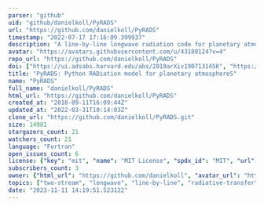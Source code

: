 ```yaml
---
parser: "github"
uid: "github/danielkoll/PyRADS"
url: "https://github.com/danielkoll/PyRADS"
timestamp: "2022-07-17 17:16:09.399937"
description: "A line-by-line longwave radiation code for planetary atmospheres."
avatar: "https://avatars.githubusercontent.com/u/43180124?v=4"
repo_url: "https://github.com/danielkoll/PyRADS"
doi: ["https://ui.adsabs.harvard.edu/abs/2019arXiv190713145K", "https://ui.adsabs.harvard.edu/abs/2018PNAS..11510293K", "https://ui.adsabs.harvard.edu/abs/2019ascl.soft08009K/abstract"]
title: "PyRADS: Python RADiation model for planetary atmosphereS"
name: "PyRADS"
full_name: "danielkoll/PyRADS"
html_url: "https://github.com/danielkoll/PyRADS"
created_at: "2018-09-11T16:09:44Z"
updated_at: "2022-03-31T10:14:03Z"
clone_url: "https://github.com/danielkoll/PyRADS.git"
size: 14981
stargazers_count: 21
watchers_count: 21
language: "Fortran"
open_issues_count: 6
license: {"key": "mit", "name": "MIT License", "spdx_id": "MIT", "url": "https://api.github.com/licenses/mit", "node_id": "MDc6TGljZW5zZTEz"}
subscribers_count: 3
owner: {"html_url": "https://github.com/danielkoll", "avatar_url": "https://avatars.githubusercontent.com/u/43180124?v=4", "login": "danielkoll", "type": "User"}
topics: ["two-stream", "longwave", "line-by-line", "radiative-transfer", "radiation", "atmosphere", "python", "olr", "planetary-atmospheres", "surface-temperature", "compute-olrs", "longwave-radiation"]
date: "2023-11-11 14:19:51.523122"
---
```

